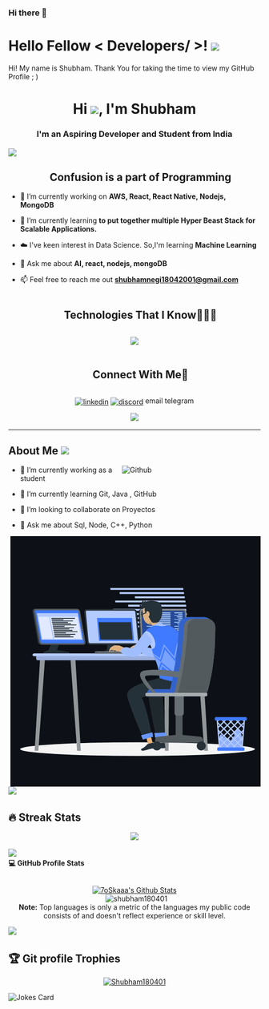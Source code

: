 ### Hi there 👋
<h1> Hello Fellow < Developers/ >! <img src = "https://raw.githubusercontent.com/MartinHeinz/MartinHeinz/master/wave.gif" width = 30px> </h1>

<div size='20px'> Hi! My name is Shubham. Thank You for taking the time to view my GitHub Profile  ; ) 
</div>

<h1 align="center">Hi <img src="https://media.giphy.com/media/hvRJCLFzcasrR4ia7z/giphy.gif" width="35">, I'm Shubham</h1>
<h3 align="center">I'm an Aspiring Developer and Student from India</h3>




 <a align="center" href="https://github.com/DenverCoder1/readme-typing-svg"><img align="center" src="https://readme-typing-svg.herokuapp.com?lines=Computer+Science+Engineering+Student;Handsome;Aspiring+Developer;Always+learning+new+things&center=true&width=500&height=50"></a>

<!--h2 without bottom border-->
<div id="user-content-toc">
  <ul align="center">
    <summary><h2>Confusion is a part of Programming</h2></summary>
  </ul>
</div>



<!--Intro start-->
- 🔭 I’m currently working on **AWS, React, React Native, Nodejs, MongoDB**

- 🌱 I’m currently learning **to put together multiple Hyper Beast Stack for Scalable Applications.**

- ☁️ I've keen interest in Data Science. So,I'm learning **Machine Learning**


- 💬 Ask me about **AI, react, nodejs, mongoDB**

- 📫 Feel free to reach me out **shubhamnegi18042001@gmail.com**

 
<!--Intro end-->
 


</p>        
<!--- stats (end) -->


<!--h1 without bottom border-->
<div id="user-content-toc">
  <ul align="center">
    <summary><h2 style="display: inline-block">Technologies That I Know👨🏻‍💻</h2></summary>
  </ul>
</div>
<!--tech stack icons-->
<p align="center">
  <a href="https://skillicons.dev">
    <img src="https://skillicons.dev/icons?i=git,bootstrap,c,cpp,python,css,discord,express,github,html,linux,md,mongodb,mysql,nextjs,nodejs,react,redux,tailwind,vscode&perline=14" />
  </a>
</p>


<!-- Connect with me -->
<!--h2 without bottom border-->
<div id="user-content-toc">
  <ul align="center">
    <summary><h2 style="display: inline-block">Connect With Me🤝</h2></summary>
  </ul>
</div>

<!--icons and links-->
<p align="center">
<a href="https://www.linkedin.com/in/shubham-negi-gigacoder/" target="blank"><img align="center" src="https://user-images.githubusercontent.com/88904952/234979284-68c11d7f-1acc-4f0c-ac78-044e1037d7b0.png" alt="linkedin" height="50" width="50" /></a>
<a href="https://discord.gg/UjwKkJsXsf" target="blank"><img align="center" src="https://user-images.githubusercontent.com/88904952/234982627-019fd336-6248-453c-9b05-97c13fd1d207.png" alt="discord" height="50" width="50" /></a>
email
telegram
  
</p>


<!--profile visit count-->
<div align="center">
  
[![](https://visitcount.itsvg.in/api?id=shubham-negi-gigacoder&label=Profile%20Vists&color=0&icon=2&pretty=false)](https://visitcount.itsvg.in) 
</div>

 



------------------------------------------------------------


<h2> About Me <img src = "https://media0.giphy.com/media/KDDpcKigbfFpnejZs6/giphy.gif?cid=ecf05e47oy6f4zjs8g1qoiystc56cu7r9tb8a1fe76e05oty&rid=giphy.gif" width = 100px></h2>

<img width="55%" align="right" alt="Github" src="https://raw.githubusercontent.com/onimur/.github/master/.resources/git-header.svg" />

- 🔭 I’m currently working as a student
  
- 🌱 I’m currently learning Git, Java , GitHub
  
- 👯 I’m looking to collaborate on Proyectos
  
- 💬 Ask me about Sql, Node, C++, Python
  




  




<p><img align="right" src="https://raw.githubusercontent.com/SubhadeepZilong/SubhadeepZilong/main/icons/animation_500_kxa883sd.gif" /></p>






##




<img src="https://user-images.githubusercontent.com/73097560/115834477-dbab4500-a447-11eb-908a-139a6edaec5c.gif"></a>

## 🔥 Streak Stats
<p align="center"><img src="https://github-readme-streak-stats.herokuapp.com/?user=shubham180401&theme=algolia"/></p>
<img src="https://user-images.githubusercontent.com/73097560/115834477-dbab4500-a447-11eb-908a-139a6edaec5c.gif"></a>


 <summary><b>💻 GitHub Profile Stats</b></summary>
  <br/>
  <p align="center">
    <a href="https://github.com/anuraghazra/github-readme-stats"><img alt="7oSkaaa's Github Stats" src="https://github-readme-stats.vercel.app/api?username=shubham180401&show_icons=true&count_private=true&theme=algolia" height="192px"/></a>
<br/>
  &nbsp;
	  <img src="https://github-readme-stats.vercel.app/api/top-langs?username=shubham180401&langs_count=10&show_icons=true&locale=en&layout=compact&theme=algolia" alt="shubham180401" height="192px"/>
  <br/>
  <b>Note:</b> Top languages is only a metric of the languages my public code consists of and doesn't reflect experience or skill level.
  </p>

<img src="https://user-images.githubusercontent.com/73097560/115834477-dbab4500-a447-11eb-908a-139a6edaec5c.gif"></a>


## :trophy: Git profile Trophies

<p align="center"> <a href="https://github.com/ryo-ma/github-profile-trophy"><img src="https://github-profile-trophy.vercel.app/?username=Shubham180401&layout=compact&theme=algolia" alt="Shubham180401" /></a> </p>

![Jokes Card](https://readme-jokes.vercel.app/api?theme=tokyonight)


